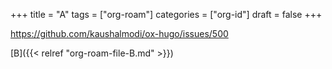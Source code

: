 +++
title = "A"
tags = ["org-roam"]
categories = ["org-id"]
draft = false
+++

<https://github.com/kaushalmodi/ox-hugo/issues/500>

[B]({{< relref "org-roam-file-B.md" >}})
